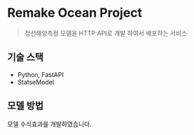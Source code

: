 # Remake Ocean Project

> 정선해양측정 모델을 HTTP API로 개발 하여서 배포하는 서비스

## 기술 스택

- Python, FastAPI
- StatseModel


## 모델 방법

모델 수식효과를 개발하였습니다.
